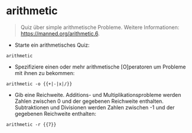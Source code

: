 # arithmetic

> Quiz über simple arithmetische Probleme.
> Weitere Informationen: <https://manned.org/arithmetic.6>.

- Starte ein arithmetisches Quiz:

`arithmetic`

- Spezifiziere einen oder mehr arithmetische [O]peratoren um Probleme mit ihnen zu bekommen:

`arithmetic -o {{+|-|x|/}}`

- Gib eine Reichweite. Additions- und Multiplikationsprobleme werden Zahlen zwischen 0 und der gegebenen Reichweite enthalten. Subtraktionen und Divisionen werden Zahlen zwischen -1 und der gegebenen Reichweite enthalten:

`arithmetic -r {{7}}`

